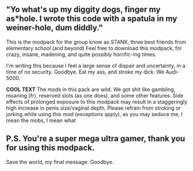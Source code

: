 ## "Yo what's up my diggity dogs, finger my as*hole. I wrote this code with a spatula in my weiner-hole, dum diddly."

This is the modpack for the group know as STANK, three best friends from elementary school (and beyond)
Feel free to download this modpack, for crazy, insane, madening, and quite possibly horrific-ing times.

I'm writing this because I feel a large sense of dispair and uncertainty, in a time of no security.
Goodbye. Eat my ass, and stroke my dick. We Audi-5000.

**COOL TEXT**
The mods in this pack are wild.
We got shit like gambling, moaning (fr), reserved slots (as one does), and some other features.
Side effects of prolonged exposure to this modpack may result in a staggeringly high increase in penis size/vaginal depth.
Please refrain from stroking or jorking while using this mod (exceptions apply), as you may seduce me, I mean the mobs, I mean what

## P.S. You're a super mega ultra gamer, thank you for using this modpack.
Save the world, my final message: Goodbye.